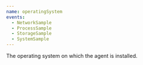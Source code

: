 ```yaml
---
name: operatingSystem
events:
  - NetworkSample
  - ProcessSample
  - StorageSample
  - SystemSample
---
```


The operating system on which the agent is installed.
